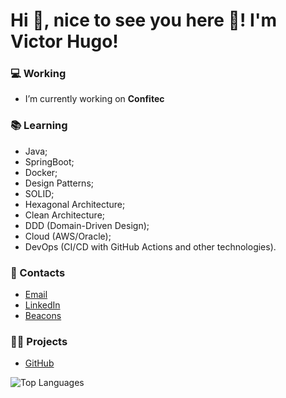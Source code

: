 # Hi 👋, nice to see you here 👀! I'm Victor Hugo!

### 💻 Working
- I’m currently working on **Confitec**

### 📚 Learning
- Java;
- SpringBoot;
- Docker;
- Design Patterns;
- SOLID;
- Hexagonal Architecture;
- Clean Architecture;
- DDD (Domain-Driven Design);
- Cloud (AWS/Oracle);
- DevOps (CI/CD with GitHub Actions and other technologies).

### 📩 Contacts
- [Email](mailto:contato.arrudavictor@gmail.com)
- [LinkedIn](https://www.linkedin.com/in/victorhugodev)
- [Beacons](https://beacons.ai/tor_hugo)

### 👨‍💻 Projects
- [GitHub](https://github.com/TorHugo?tab=repositories)

![Top Languages](https://github-readme-stats.vercel.app/api/top-langs/?username=torhugo&layout=compact&langs_count=7&theme=dark)